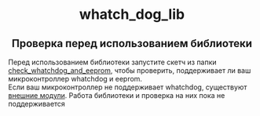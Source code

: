 <h1 align="center">whatch_dog_lib</h1>
<h2 align="center">Проверка перед использованием библиотеки</h2>
Перед использованием библиотеки запустите скетч из папки <a href="https://github.com/bezzzubik/whatch_dog_lib/tree/main/check_whatcdog_and_eeprom/main" target="_blank">check_whatchdog_and_eeprom</a>, чтобы проверить, поддерживает ли ваш микроконтроллер whatchdog и eeprom.<br>
Если ваш микроконтроллер не поддерживает whatchdog, существуют <a href="https://wiki.iarduino.ru/page/storozhevoy-taymer/" target="_blank">внешние модули</a>. Работа библиотеки и проверка на них пока не поддерживается
